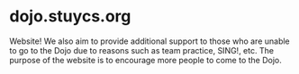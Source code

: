 # dojo.stuycs.org

Website!
We also aim to provide additional support to those who are unable to go to the Dojo due to reasons such as team practice, SING!, etc.
The purpose of the website is to encourage more people to come to the Dojo.